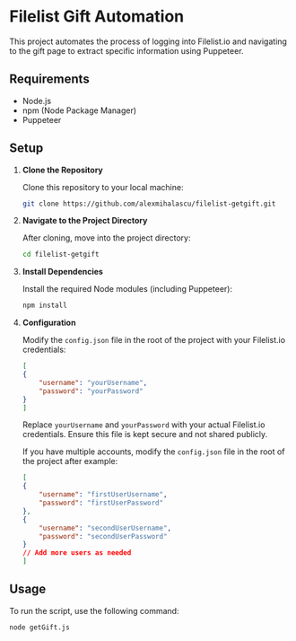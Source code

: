 # Filelist Gift Automation

This project automates the process of logging into Filelist.io and navigating to the gift page to extract specific information using Puppeteer.

## Requirements

- Node.js
- npm (Node Package Manager)
- Puppeteer

## Setup

1. **Clone the Repository**

    Clone this repository to your local machine:

    ```bash
    git clone https://github.com/alexmihalascu/filelist-getgift.git
    ```

2. **Navigate to the Project Directory**

    After cloning, move into the project directory:

    ```bash
    cd filelist-getgift
    ```

3. **Install Dependencies**

    Install the required Node modules (including Puppeteer):

    ```bash
    npm install
    ```

4. **Configuration**

    Modify the `config.json` file in the root of the project with your Filelist.io credentials:

    ```json
    [
    {
        "username": "yourUsername",
        "password": "yourPassword"
    }
    ]
    ```

    Replace `yourUsername` and `yourPassword` with your actual Filelist.io credentials. Ensure this file is kept secure and not shared publicly.

    If you have multiple accounts, modify the `config.json` file in the root of the project after example:

    ```json
    [
    {
        "username": "firstUserUsername",
        "password": "firstUserPassword"
    },
    {
        "username": "secondUserUsername",
        "password": "secondUserPassword"
    }
    // Add more users as needed
    ]
    ```

## Usage

To run the script, use the following command:

```bash
node getGift.js
